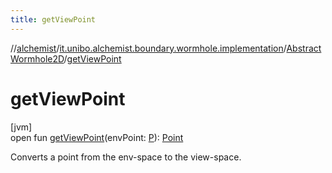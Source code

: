 ```yaml
---
title: getViewPoint
---
```

//[alchemist](../../../index.html)/[it.unibo.alchemist.boundary.wormhole.implementation](../index.html)/[AbstractWormhole2D](index.html)/[getViewPoint](get-view-point.html)



# getViewPoint



[jvm]\
open fun [getViewPoint](get-view-point.html)(envPoint: [P](../-point-adapter/index.html)): [Point](https://docs.oracle.com/javase/8/docs/api/java/awt/Point.html)



Converts a point from the env-space to the view-space.




